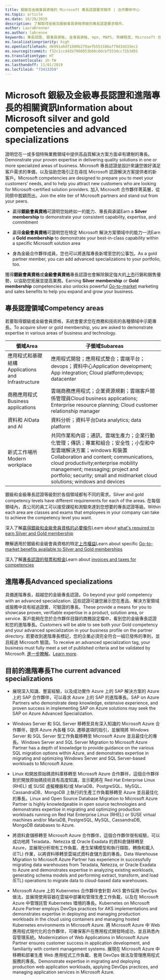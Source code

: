 ```yaml
---
title: 銀級及金級會員資格的 Microsoft 專長認證要求條件 | 合作夥伴中心
ms.topic: article
ms.date: 10/29/2019
description: 了解取得金級及銀級會員資格等級的專長認證要求條件。
author: LauraBrenner
ms.author: labrenne
keywords: 專長認證, 銀會員資格, 金會員資格, mpn, MAPS, 熟練程度, Microsoft 合作夥伴網路, 網路會員資格, 進階專長
ms.localizationpriority: high
ms.openlocfilehash: d6991a6df1800b279aefb553188af79d3dd33ec2
ms.sourcegitcommit: f32c1ccd42b7966053b60c0dcbf553dcc72b3d01
ms.translationtype: HT
ms.contentlocale: zh-TW
ms.lasthandoff: 11/01/2019
ms.locfileid: "73413359"
---
```

# <a name="information-about-microsoft-silver-and-gold-competencies-and-advanced-specializations"></a><span data-ttu-id="e298b-104">Microsoft 銀級及金級專長認證和進階專長的相關資訊</span><span class="sxs-lookup"><span data-stu-id="e298b-104">Information about Microsoft silver and gold competencies and advanced specializations</span></span>


<span data-ttu-id="e298b-105">證明您在一或多個特殊業務領域中提供高品質解決方案方面卓有建樹的專長。</span><span class="sxs-lookup"><span data-stu-id="e298b-105">Demonstrate your proven expertise in delivering quality solutions in one or more specialized areas of business.</span></span> <span data-ttu-id="e298b-106">Microsoft 專長認證是設計來讓您做好滿足客戶需求的準備，以及協助您吸引正在尋找 Microsoft 認證解決方案提供者的新客戶。</span><span class="sxs-lookup"><span data-stu-id="e298b-106">Microsoft competencies are designed to prepare you to meet your customers’ needs, and to help you attract new customers who are looking for Microsoft-certified solution providers.</span></span> <span data-ttu-id="e298b-107">加入 Microsoft 合作夥伴菁英層，從同儕中脫穎而出。</span><span class="sxs-lookup"><span data-stu-id="e298b-107">Join the elite tier of Microsoft partners and stand out from your peers.</span></span>

- <span data-ttu-id="e298b-108">贏得**銀級會員資格**可證明您始終如一的能力、專長與承諾</span><span class="sxs-lookup"><span data-stu-id="e298b-108">Earn a **Silver membership** to demonstrate your consistent capability, expertise, and commitment</span></span>

- <span data-ttu-id="e298b-109">贏得**金級會員資格**可證明您在特定 Microsoft 解決方案領域中的能力一流</span><span class="sxs-lookup"><span data-stu-id="e298b-109">Earn a **Gold membership** to demonstrate your best-in-class capability within a specific Microsoft solution area</span></span>

- <span data-ttu-id="e298b-110">身為金級合作夥伴成員，您也可以將進階專長新增至您的公事包。</span><span class="sxs-lookup"><span data-stu-id="e298b-110">As a gold partner member, you can add advanced specializations to your portfolio, too.</span></span>

<span data-ttu-id="e298b-111">獲得**銀級會員資格**或**金級會員資格**專長認證也會解除鎖定強大的[上市](mpn-learn-about-go-to-market-benefits.md)行銷和銷售優勢，以協助您拓展並提高業務。</span><span class="sxs-lookup"><span data-stu-id="e298b-111">Earning **Silver membership** or **Gold membership** competencies also unlocks powerful [Go-to-market](mpn-learn-about-go-to-market-benefits.md) marketing and sales benefits to help you expand and grow your business.</span></span>

## <a name="competency-areas"></a><span data-ttu-id="e298b-112">專長認證領域</span><span class="sxs-lookup"><span data-stu-id="e298b-112">Competency areas</span></span>

<span data-ttu-id="e298b-113">若要取得銀級或金級會員資格，系統會要求您在商務和技術的各種領域中示範專長。</span><span class="sxs-lookup"><span data-stu-id="e298b-113">To acquire silver or gold membership, you are asked to demonstrate expertise in various areas of business and technology.</span></span>

|<span data-ttu-id="e298b-114">**領域**</span><span class="sxs-lookup"><span data-stu-id="e298b-114">**Area**</span></span>            |<span data-ttu-id="e298b-115">**子領域**</span><span class="sxs-lookup"><span data-stu-id="e298b-115">**Subareas**</span></span>                    |
|--------------------|--------------------------------|
|<span data-ttu-id="e298b-116">應用程式和基礎結構</span><span class="sxs-lookup"><span data-stu-id="e298b-116">Applications and Infrastructure</span></span>|<span data-ttu-id="e298b-117">應用程式開發；應用程式整合；雲端平台；devops；資料中心</span><span class="sxs-lookup"><span data-stu-id="e298b-117">Application development; App integration; Cloud platform;devops; datacenter</span></span>|
|<span data-ttu-id="e298b-118">商務應用程式</span><span class="sxs-lookup"><span data-stu-id="e298b-118">Business applications</span></span> |<span data-ttu-id="e298b-119">雲端商務應用程式；企業資源規劃；雲端客戶關係管理員</span><span class="sxs-lookup"><span data-stu-id="e298b-119">Cloud business applications; Enterprise resource planning; Cloud customer relationship manager</span></span>|
|<span data-ttu-id="e298b-120">資料和 AI</span><span class="sxs-lookup"><span data-stu-id="e298b-120">Data and AI</span></span>|<span data-ttu-id="e298b-121">資料分析；資料平台</span><span class="sxs-lookup"><span data-stu-id="e298b-121">Data analytics; data platform</span></span>|
|<span data-ttu-id="e298b-122">新式工作場所</span><span class="sxs-lookup"><span data-stu-id="e298b-122">Modern workplace</span></span>| <span data-ttu-id="e298b-123">共同作業和內容；通訊、雲端生產力；企業行動化管理；傳訊；專案和組合；安全性；小型和中型雲端解決方案；windows 和裝置</span><span class="sxs-lookup"><span data-stu-id="e298b-123">Collaboration and content; communications, cloud productivity;enterprise mobility management; messaging; project and portfolio; security; small and midmarket cloud solutions; windows and devices</span></span>|

<span data-ttu-id="e298b-124">銀級和金級專長認證等級對於各個領域都有不同的需求。</span><span class="sxs-lookup"><span data-stu-id="e298b-124">Silver and gold competency levels have different requirements for each of the areas.</span></span> <span data-ttu-id="e298b-125">在每個領域內，貴公司的員工可以接受課程和測驗來達到您想要的專長認證等級。</span><span class="sxs-lookup"><span data-stu-id="e298b-125">Within each area are classes and exams that employees in your company can take to achieve the competency level you want.</span></span>


<span data-ttu-id="e298b-126">深入了解[贏得銀級和金級會員資格的必要條件](https://partner.microsoft.com/membership/competencies)</span><span class="sxs-lookup"><span data-stu-id="e298b-126">Learn about [what's required to earn Silver and Gold membership](https://partner.microsoft.com/membership/competencies)</span></span>

<span data-ttu-id="e298b-127">瞭解適用於銀級和金級會員資格的特定[上市權益](mpn-learn-about-go-to-market-benefits.md)</span><span class="sxs-lookup"><span data-stu-id="e298b-127">Learn about specific [Go-to-market benefits available to Silver and Gold memberships](mpn-learn-about-go-to-market-benefits.md)</span></span> 

<span data-ttu-id="e298b-128">深入了解[專長認證的發票和稅金](mpn-view-print-maps-invoice.md)</span><span class="sxs-lookup"><span data-stu-id="e298b-128">Learn about [invoices and taxes for competencies](mpn-view-print-maps-invoice.md)</span></span>

## <a name="advanced-specializations"></a><span data-ttu-id="e298b-129">進階專長</span><span class="sxs-lookup"><span data-stu-id="e298b-129">Advanced specializations</span></span>

<span data-ttu-id="e298b-130">具備進階專長，超越您的金級專長認證。</span><span class="sxs-lookup"><span data-stu-id="e298b-130">Go beyond your gold competency with an advanced specialization.</span></span> <span data-ttu-id="e298b-131">這些認證可讓您展示您在產品、解決方案領域或服務中具有經過證實、可驗證的專長。</span><span class="sxs-lookup"><span data-stu-id="e298b-131">These provide a means for you to showcase proven, verifiable expertise in a product, solution area, or service.</span></span> <span data-ttu-id="e298b-132">客戶能夠在您於合作夥伴目錄的商務設定檔中，看到您的金級專長認證和您的進階專長。</span><span class="sxs-lookup"><span data-stu-id="e298b-132">Customers will be able to see both your Gold competency and your advanced specialization in your business profile on the partner directory.</span></span> <span data-ttu-id="e298b-133">若要收到進階專長標記，您的企業必須完全符合一組已發佈的準則，並且經過 Microsoft 驗證。</span><span class="sxs-lookup"><span data-stu-id="e298b-133">To receive an advanced specialization tag, your business must fully meet a set of published criteria and be validated by Microsoft.</span></span> <span data-ttu-id="e298b-134">[進一步瞭解](https://partner.microsoft.com/membership/competencies#tab-content-2)。</span><span class="sxs-lookup"><span data-stu-id="e298b-134">[Learn more](https://partner.microsoft.com/membership/competencies#tab-content-2).</span></span> 

## <a name="the-current-advanced-specializations"></a><span data-ttu-id="e298b-135">目前的進階專長</span><span class="sxs-lookup"><span data-stu-id="e298b-135">The current advanced specializations</span></span>

- <span data-ttu-id="e298b-136">展現深入知識、豐富經驗，以及成功實作 Azure 上的 SAP 解決方案的 Azure 上的 SAP 合作夥伴，可以尋求 Azure 上的 SAP 的進階專長。</span><span class="sxs-lookup"><span data-stu-id="e298b-136">SAP on Azure Partners who demonstrate deep knowledge, extensive experience, and proven success in implementing SAP on Azure solutions may seek the SAP on Azure Advanced Specialization.</span></span>

- <span data-ttu-id="e298b-137">Windows Server 和 SQL Server 移轉至具有深入知識的 Microsoft Azure 合作夥伴，提供 Azure 內各種 SQL 遷移選項的指引，並展現將 Windows Server 和 SQL Server 型工作負載移轉至 Microsoft Azure 並且最佳化的專長。</span><span class="sxs-lookup"><span data-stu-id="e298b-137">Windows Server and SQL Server Migration to Microsoft Azure Partner has a depth of knowledge to provide guidance on the various SQL migration options within Azure, and demonstrates expertise in migrating and optimizing Windows Server and SQL Server-based workloads to Microsoft Azure.</span></span> 

- <span data-ttu-id="e298b-138">Linux 和開放原始碼資料庫移轉至 Microsoft Azure 合作夥伴，這個合作夥伴對於開放原始碼技術具有高度知識，並示範將在 Red Hat Enterprise Linux (RHEL) 或 SUSE 虛擬機器和/或 MariaDB、PostgreSQL、MySQL、CassandraDB、MongoDB 上執行的生產工作負載移轉至 Azure 並且最佳化的專長。</span><span class="sxs-lookup"><span data-stu-id="e298b-138">Linux and Open Source Database Migration to Microsoft Azure Partner is highly knowledgeable in open source technologies and demonstrates expertise in migrating and optimizing production workloads running on Red Hat Enterprise Linux (RHEL) or SUSE virtual machines and/or MariaDB, PostgreSQL, MySQL, CassandraDB, MongoDB databases to Azure.</span></span>

- <span data-ttu-id="e298b-139">將資料倉儲移轉至 Microsoft Azure 合作夥伴，這個合作夥伴很有經驗，可以成功地將 Teradata、Netezza 或 Oracle Exadata 的資料倉儲移轉至 Azure，並展現分析現有工作負載、產生架構模型和執行擷取、轉換和載入 (ETL) 作業，以將資料移轉至雲端式資料倉儲方面的專長。</span><span class="sxs-lookup"><span data-stu-id="e298b-139">Data Warehouse Migration to Microsoft Azure Partner has experience in successfully migrating data warehouses from Teradata, Netezza, or Oracle Exadata to Azure and demonstrates expertise in analyzing existing workloads, generating schema models and performing extract, transform, and load (ETL) operations to migrate data to cloud-based data warehouses.</span></span>

- <span data-ttu-id="e298b-140">Microsoft Azure 上的 Kubernetes 合作夥伴會針對 AKS 實作採用 DevOps 做法，並展現使用容器在雲端中部署和管理生產工作負載，以及在 Microsoft Azure 中管理託管 Kubernetes 環境的專長。</span><span class="sxs-lookup"><span data-stu-id="e298b-140">Kubernetes on Microsoft Azure Partner employs DevOps practices for AKS implementations and demonstrates expertise in deploying and managing production workloads in the cloud using containers and managing hosted Kubernetes environments in Microsoft Azure.</span></span>
<span data-ttu-id="e298b-141">將 Microsoft Azure 中 Web 應用程式現代化的合作夥伴，可確保客戶在應用程式開發時成功，並且熟悉內容管理系統。</span><span class="sxs-lookup"><span data-stu-id="e298b-141">Modernization of Web Applications in Microsoft Azure Partner ensures customer success in application development, and familiarity with content management systems.</span></span> <span data-ttu-id="e298b-142">展現在 Microsoft Azure 中移轉和部署生產 Web 應用程式工作負載、套用 DevOps 做法及管理應用程式服務的專長。</span><span class="sxs-lookup"><span data-stu-id="e298b-142">Demonstrate expertise in migrating and deploying production web application workloads, applying DevOps practices, and managing application services in Microsoft Azure.</span></span>